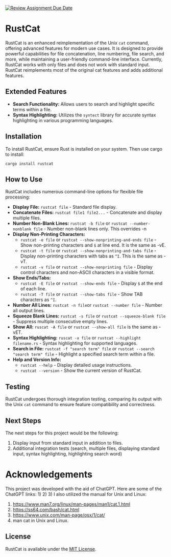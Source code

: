 [![Review Assignment Due Date](https://classroom.github.com/assets/deadline-readme-button-24ddc0f5d75046c5622901739e7c5dd533143b0c8e959d652212380cedb1ea36.svg)](https://classroom.github.com/a/RQfdh2iK)
# RustCat

RustCat is an enhanced reimplementation of the Unix `cat` command, offering advanced features for modern use cases. It is designed to provide powerful capabilities for file concatenation, line numbering, file search, and more, while maintaining a user-friendly command-line interface. Currently, RustCat works with only files and does not work with standard input. RustCat reimplements most of the original cat features and adds additional features.

## Extended Features
- **Search Functionality:** Allows users to search and highlight specific terms within a file.
- **Syntax Highlighting:** Utilizes the `syntect` library for accurate syntax highlighting in various programming languages.

## Installation

To install RustCat, ensure Rust is installed on your system. Then use cargo to install:

```
cargo install rustcat
```

## How to Use

RustCat includes numerous command-line options for flexible file processing:

- **Display File:** `rustcat file` - Standard file display.
- **Concatenate Files:** `rustcat file1 file2...` - Concatenate and display multiple files.
- **Number Non-Blank Lines:** `rustcat -b file` or `rustcat --number-nonblank file` - Number non-blank lines only. This overrides -n
- **Display Non-Printing Characters:** 
  - `rustcat -e file` or `rustcat --show-nonprinting-and-ends file` - Show non-printing characters and `$` at line end. It is the same as -vE.
  - `rustcat -t file` or `rustcat --show-nonprinting-and-tabs file` - Display non-printing characters with tabs as `^I`. This is the same as -vT.
  - `rustcat -v file` or `rustcat --show-nonprinting file` - Display control characters and non-ASCII characters in a visible format.
- **Show Ends/Tabs:**
  - `rustcat -E file` or `rustcat --show-ends file` - Display `$` at the end of each line.
  - `rustcat -T file` or `rustcat --show-tabs file` - Show TAB characters as `^I`.
- **Number All Lines:** `rustcat -n file`or `rustcat --number file` - Number all output lines.
- **Squeeze Blank Lines:** `rustcat -s file` or `rustcat --squeeze-blank file` - Suppress multiple consecutive empty lines.
- **Show All:**  `ruscat -A file` or `rustcat --show-all file` is the same as -vET.
- **Syntax Highlighting:** `ruscat -x file` or `rustcat --highlight filename.rs` - Syntax highlighting for supported languages.
- **Search in File:** `rustcat -f "search term" file` or `rustcat --search "search term" file` - Highlight a specified search term within a file.
- **Help and Version Info:** 
  - `rustcat --help` - Display detailed usage instructions.
  - `rustcat --version` - Show the current version of RustCat.

## Testing

RustCat undergoes thorough integration testing, comparing its output with the Unix `cat` command to ensure feature compatibility and correctness.

## Next Steps
The next steps for this project would be the following:
1) Display input from standard input in addition to files.
2) Additional integration tests (search, multiple files, displaying standard input, syntax highlighting, highlighting search word)

# Acknowledgements
This project was developed with the aid of ChatGPT. Here are some of the ChatGPT links:
1) 
2) 
3) 
I also utilized the manual for Unix and Linux:
1) https://www.man7.org/linux/man-pages/man1/cat.1.html
2) https://ss64.com/bash/cat.html
3) https://www.unix.com/man-page/osx/1/cat/
4) man cat in Unix and Linux.

## License

RustCat is available under the [MIT License](LICENSE).
